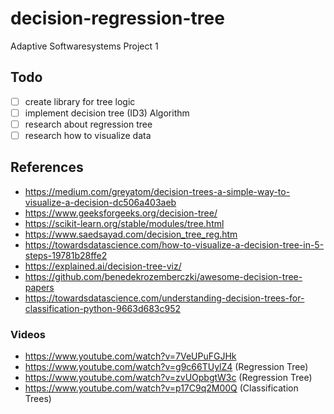 # decision-regression-tree
Adaptive Softwaresystems Project 1

## Todo
- [ ] create library for tree logic
- [ ] implement decision tree (ID3) Algorithm
- [ ] research about regression tree 
- [ ] research how to visualize data 

## References
- https://medium.com/greyatom/decision-trees-a-simple-way-to-visualize-a-decision-dc506a403aeb
- https://www.geeksforgeeks.org/decision-tree/
- https://scikit-learn.org/stable/modules/tree.html
- https://www.saedsayad.com/decision_tree_reg.htm
- https://towardsdatascience.com/how-to-visualize-a-decision-tree-in-5-steps-19781b28ffe2
- https://explained.ai/decision-tree-viz/
- https://github.com/benedekrozemberczki/awesome-decision-tree-papers
- https://towardsdatascience.com/understanding-decision-trees-for-classification-python-9663d683c952

### Videos
- https://www.youtube.com/watch?v=7VeUPuFGJHk
- https://www.youtube.com/watch?v=g9c66TUylZ4 (Regression Tree)
- https://www.youtube.com/watch?v=zvUOpbgtW3c (Regression Tree)
- https://www.youtube.com/watch?v=p17C9q2M00Q (Classification Trees)
